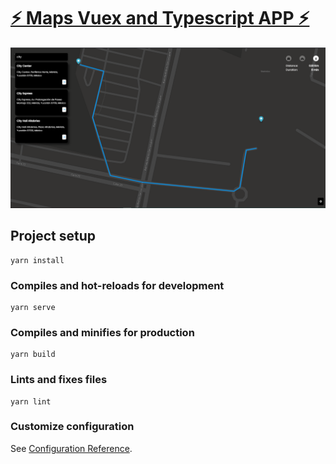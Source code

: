 # <a href="https://oscar-raygoza.github.io/maps-vue-app/">⚡ Maps Vuex and Typescript APP ⚡</a>
![](docs/maps-app.png)

## Project setup
```
yarn install
```

### Compiles and hot-reloads for development
```
yarn serve
```

### Compiles and minifies for production
```
yarn build
```

### Lints and fixes files
```
yarn lint
```

### Customize configuration
See [Configuration Reference](https://cli.vuejs.org/config/).

